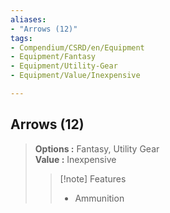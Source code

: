 ```yaml
---
aliases:
- "Arrows (12)"
tags:
- Compendium/CSRD/en/Equipment
- Equipment/Fantasy
- Equipment/Utility-Gear
- Equipment/Value/Inexpensive

---
```


  
## Arrows (12)  
  
>  
> **Options :** Fantasy, Utility Gear  
> **Value :** Inexpensive  
>>[!note] Features  
>> - Ammunition